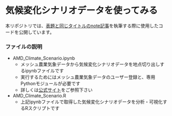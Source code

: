 # 気候変化シナリオデータを使ってみる
本リポジトリでは、[表題と同じタイトルのnote記事](https://note.com/calmtree/n/n486e634c99a5)を執筆する際に使用したコードを公開しています。

### ファイルの説明
- AMD_Climate_Scenario.ipynb
    - メッシュ農業気象データから気候変化シナリオデータを地点切り出しするipynbファイルです
    - 実行するためにはメッシュ農業気象データのユーザー登録と、専用Pythonモジュールが必要です
    - 詳しくは[公式サイト](https://amu.rd.naro.go.jp/wiki_open/doku.php?id=start)をご参照下さい
- AMD_Climate_Scenario.R
    - 上記ipynbファイルで取得した気候変化シナリオデータを分析・可視化するRスクリプトです
